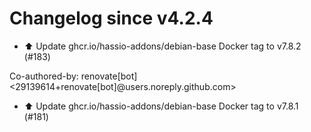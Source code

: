 # Changelog since v4.2.4
- ⬆️ Update ghcr.io/hassio-addons/debian-base Docker tag to v7.8.2 (#183)

Co-authored-by: renovate[bot] <29139614+renovate[bot]@users.noreply.github.com> 
- ⬆️ Update ghcr.io/hassio-addons/debian-base Docker tag to v7.8.1 (#181) 
